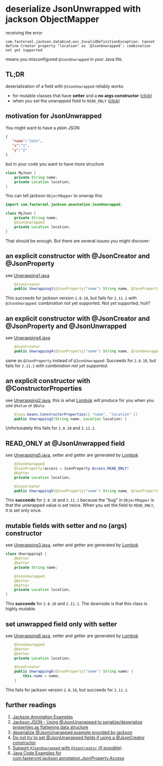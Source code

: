# deserialize JsonUnwrapped with jackson ObjectMapper

receiving the error
```text
com.fasterxml.jackson.databind.exc.InvalidDefinitionException: Cannot define Creator property "location" as `@JsonUnwrapped`: combination not yet supported
```
means you misconfigured `@JsonUnwrapped` in your Java file.

## TL;DR
deserialization of a field with `@JsonUnwrapped` reliably works
* for mutable classes that have **setter** and a **no args constructor** ([click](#mutable-fields-with-setter-and-no-args-constructor))
* when you set the unwrapped field to `READ_ONLY` ([click](#read_only-at-jsonunwrapped-field))

## motivation for JsonUnwrapped
You might want to have a *plain* JSON
```json
{
   "name":"John",
   "x":"1",
   "y":"2"
}
```
but in your code you want to have more structure
```java
class MyJson {
    private String name;
    private Location location;
}
```
You can tell jackson `ObjectMapper` to unwrap this
```java
import com.fasterxml.jackson.annotation.JsonUnwrapped;

class MyJson {
    private String name;
    @JsonUnwrapped
    private Location location;
}
```
That should be enough. But there are several issues you might discover:

## an explicit constructor with @JsonCreator and @JsonProperty
see [Unwrapping1.java](src/main/java/com/mercateo/Unwrapping1.java)
```java
    @JsonCreator
    public Unwrapping1(@JsonProperty("name") String name, @JsonProperty("location") Location location) {
```
This succeeds for jackson version `2.8.10`, but fails for `2.11.1` with `@JsonUnwrapped`: combination not yet supported. Not *yet* supported, huh?

## an explicit constructor with @JsonCreator and @JsonProperty and @JsonUnwrapped
see [Unwrapping4.java](src/main/java/com/mercateo/Unwrapping4.java)
```java
    @JsonCreator
    public Unwrapping4(@JsonProperty("name") String name, @JsonUnwrapped Location location) {
```
same as `@JsonProperty` instead of `@JsonUnwrapped`: Succeeds for `2.8.10`, but fails for `2.11.1` with *combination not yet supported*.

## an explicit constructor with @ConstructorProperties
see [Unwrapping2.java](src/main/java/com/mercateo/Unwrapping2.java), this is what [Lombok](https://projectlombok.org/) will produce for you when you use `@Value` or `@Data`
```java
    @java.beans.ConstructorProperties({ "name", "location" })
    public Unwrapping2(String name, Location location) {
```
Unfortunately this fails for `2.8.10` and `2.11.1`.

## READ_ONLY at @JsonUnwrapped field
see [Unwrapping5.java](src/main/java/com/mercateo/Unwrapping5.java), setter and getter are generated by [Lombok](https://projectlombok.org/)
```java
    @JsonUnwrapped
    @JsonProperty(access = JsonProperty.Access.READ_ONLY)
    @Getter
    private Location location;

    @JsonCreator
    public Unwrapping5(@JsonProperty("name") String name, @JsonProperty("location") Location location) {
```
This **succeeds** for `2.8.10` and `2.11.1` because the "bug" in `ObjectMapper` is that the unwrapped value is set twice. When you set the field to `READ_ONLY`, it is set only once.

## mutable fields with setter and no (args) constructor
see [Unwrapping3.java](src/main/java/com/mercateo/Unwrapping3.java), setter and getter are generated by [Lombok](https://projectlombok.org/)
```java
class Unwrapping3 {
    @Getter
    @Setter
    private String name;

    @JsonUnwrapped
    @Getter
    @Setter
    private Location location;
}
```
This **succeeds** for `2.8.10` and `2.11.1`. The downside is that this class is highly mutable.

## set unwrapped field only with setter
see [Unwrapping6.java](src/main/java/com/mercateo/Unwrapping6.java), setter and getter are generated by [Lombok](https://projectlombok.org/)
```java
    @JsonUnwrapped
    @Getter
    @Setter
    private Location location;

    @JsonCreator
    public Unwrapping6(@JsonProperty("name") String name) {
        this.name = name;
    }
```
This fails for jackson version `2.8.10`, but succeeds for `2.11.1`.

## further readings
1. [Jackson Annotation Examples](https://www.baeldung.com/jackson-annotations#3-jsonunwrapped)
1. [Jackson JSON - Using @JsonUnwrapped to serialize/deserialize properties as flattening data structure](https://www.logicbig.com/tutorials/misc/jackson/json-unwrapped.html)
1. [deserialize @JsonUnwrapped example provided by jackson](https://github.com/FasterXML/jackson-databind/blob/d2c083a6220f2875c97c29f4823d9818972511dc/src/test/java/com/fasterxml/jackson/databind/struct/TestUnwrapped.java#L138)
1. [Do not try to set @JsonUnwrapped fields if using a @JsonCreator constructor](https://github.com/FasterXML/jackson-databind/issues/1497)
1. [Support `@JsonUnwrapped` with `@JsonCreator` (if possible)](https://github.com/FasterXML/jackson-databind/issues/1467)
1. [Java Code Examples for com.fasterxml.jackson.annotation.JsonProperty.Access](https://www.programcreek.com/java-api-examples/index.php?api=com.fasterxml.jackson.annotation.JsonProperty.Access)
